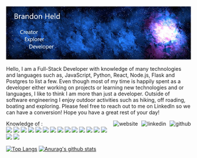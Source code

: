 ![Header](https://github.com/brandonheld/brandonheld/blob/main/githubprofile.jpg)

Hello,
I am a Full-Stack Developer with knowledge of many technologies and languages such as, JavaScript, Python, React, Node.js, Flask and Postgres to list a few. Even though most of my time is happily spent as a developer either working on projects or learning new technologies and or languages, I like to think I am more than just a developer. Outside of software engineering I enjoy outdoor activities such as hiking, off roading, boating and exploring. Please feel free to reach out to me on LinkedIn so we can have a conversion! Hope you have a great rest of your day!

[<img align="right"  src='https://cdn.jsdelivr.net/npm/simple-icons@3.0.1/icons/github.svg' alt='github' height='40' style="padding-left: 10px">](https://github.com/brandonheld) [<img align="right" src='https://cdn.jsdelivr.net/npm/simple-icons@3.0.1/icons/linkedin.svg' alt='linkedin' height='40' style="padding-left: 10px">](https://www.linkedin.com/in/brandon-held12/)  [<img align="right" src='https://cdn.jsdelivr.net/npm/simple-icons@3.0.1/icons/icloud.svg' alt='website' height='40'>](https://brandonheld.dev)  
  
Knowledge of :  
![](https://img.shields.io/badge/Linux-informational?style=plastic&logo=Linux&logoColor=white) ![](https://img.shields.io/badge/JavaScript-informational?style=plastic&logo=JavaScript&logoColor=white) ![](https://img.shields.io/badge/Python-informational?style=plastic&logo=Python&logoColor=white) ![](https://img.shields.io/badge/Node.js-informational?style=plastic&logo=Node.js&logoColor=white) ![](https://img.shields.io/badge/React-informational?style=plastic&logo=React&logoColor=white) ![](https://img.shields.io/badge/Redux-informational?style=plastic&logo=Redux&logoColor=white) ![](https://img.shields.io/badge/Flask-informational?style=plastic&logo=Flask&logoColor=white) ![](https://img.shields.io/badge/HTML5-informational?style=plastic&logo=HTML5&logoColor=white) ![](https://img.shields.io/badge/CSS3-informational?style=plastic&logo=CSS3&logoColor=white) ![](https://img.shields.io/badge/Postgres-informational?style=plastic&logo=PostgreSQL&logoColor=white) ![](https://img.shields.io/badge/Docker-informational?style=plastic&logo=Docker&logoColor=white) ![](https://img.shields.io/badge/Git-informational?style=plastic&logo=Git&logoColor=white) ![](https://img.shields.io/badge/GitHub-informational?style=plastic&logo=GitHub&logoColor=white) ![](https://img.shields.io/badge/AWS-informational?style=plastic&logo=Amazon-AWS&logoColor=white) ![](https://img.shields.io/badge/Heroku-informational?style=plastic&logo=Heroku&logoColor=white) ![](https://img.shields.io/badge/JSON-informational?style=plastic&logo=JSON&logoColor=white)

[![Top Langs](https://github-readme-stats.vercel.app/api/top-langs/?username=brandonheld&theme=tokyonight&exclude_repo=javascript30&hide=Dockerfile)](https://github.com/anuraghazra/github-readme-stats)   [![Anurag's github stats](https://github-readme-stats.vercel.app/api?username=brandonheld&count_private=true&show_icons=true&theme=tokyonight&include_all_commits=true&hide=issues)](https://github.com/anuraghazra/github-readme-stats)
